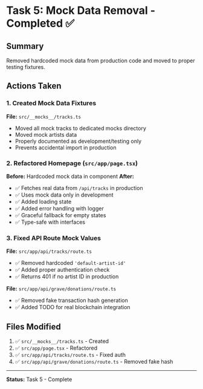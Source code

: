 # Task 5: Mock Data Removal - Completed ✅

## Summary
Removed hardcoded mock data from production code and moved to proper testing fixtures.

## Actions Taken

### 1. Created Mock Data Fixtures
**File:** `src/__mocks__/tracks.ts`
- Moved all mock tracks to dedicated mocks directory
- Moved mock artists data
- Properly documented as development/testing only
- Prevents accidental import in production

### 2. Refactored Homepage (`src/app/page.tsx`)
**Before:** Hardcoded mock data in component
**After:** 
- ✅ Fetches real data from `/api/tracks` in production
- ✅ Uses mock data only in development
- ✅ Added loading state
- ✅ Added error handling with logger
- ✅ Graceful fallback for empty states
- ✅ Type-safe with interfaces

### 3. Fixed API Route Mock Values
**File:** `src/app/api/tracks/route.ts`
- ✅ Removed hardcoded `'default-artist-id'`
- ✅ Added proper authentication check
- ✅ Returns 401 if no artist ID in production

**File:** `src/app/api/grave/donations/route.ts`
- ✅ Removed fake transaction hash generation
- ✅ Added TODO for real blockchain integration

## Files Modified
1. ✅ `src/__mocks__/tracks.ts` - Created
2. ✅ `src/app/page.tsx` - Refactored
3. ✅ `src/app/api/tracks/route.ts` - Fixed auth
4. ✅ `src/app/api/grave/donations/route.ts` - Removed fake hash

---
**Status:** Task 5 - Complete
